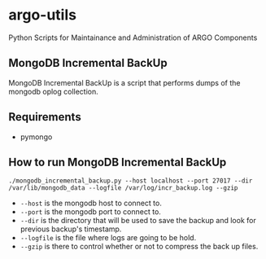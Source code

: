 # argo-utils

Python Scripts for Maintainance and Administration of ARGO Components

MongoDB Incremental BackUp
----------------
MongoDB Incremental BackUp is a script that performs dumps of the mongodb oplog collection.

Requirements
------------

- pymongo

How to run MongoDB Incremental BackUp
--------------------------

`./mongodb_incremental_backup.py --host localhost --port 27017 --dir /var/lib/mongodb_data
 --logfile /var/log/incr_backup.log --gzip`

- `--host` is the mongodb host to connect to.
- `--port` is the mongodb port to connect to.
- `--dir` is the directory that will be used to save the backup and look for previous backup's timestamp.
- `--logfile` is the file where logs are going to be hold.
- `--gzip` is there to control whether or not to compress the back up files.